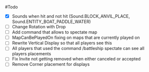 #Todo

- [X] Sounds when hit and not hit (Sound.BLOCK_ANVIL_PLACE, Sound.ENTITY_BOAT_PADDLE_WATER)
- [ ] Change Rotation with Drop
- [ ] Add command that allows to spectate map
- [ ] MapCanBePlayedOn fixing on maps that are currently played on
- [ ] Rewrite Vertical Display so that all players see this
- [ ] All players that used the command /battleship spectate can see all players placements
- [ ] Fix Invite not getting removed when either canceled or accepted
- [ ] Remove Corner placement for displays